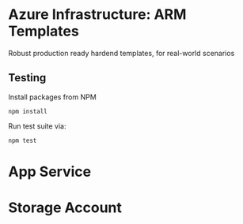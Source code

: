 # Azure Infrastructure: ARM Templates
Robust production ready hardend templates, for real-world scenarios

## Testing
Install packages from NPM
```
npm install
```

Run test suite via:
```
npm test
```


# App Service

# Storage Account